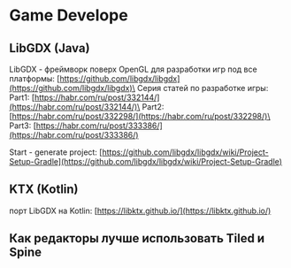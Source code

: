 # Game Develope

## LibGDX (Java)

LibGDX -  фреймворк поверх OpenGL для разработки игр под все платформы: [https://github.com/libgdx/libgdx](https://github.com/libgdx/libgdx)\
Серия статей по разработке игры: \
Part1: [https://habr.com/ru/post/332144/](https://habr.com/ru/post/332144/)\
Part2: [https://habr.com/ru/post/332298/](https://habr.com/ru/post/332298/)\
Part3: [https://habr.com/ru/post/333386/](https://habr.com/ru/post/333386/)

Start - generate project: [https://github.com/libgdx/libgdx/wiki/Project-Setup-Gradle](https://github.com/libgdx/libgdx/wiki/Project-Setup-Gradle)

## KTX (Kotlin)

порт LibGDX на Kotlin: [https://libktx.github.io/](https://libktx.github.io/)

## Как редакторы лучше использовать Tiled и Spine
